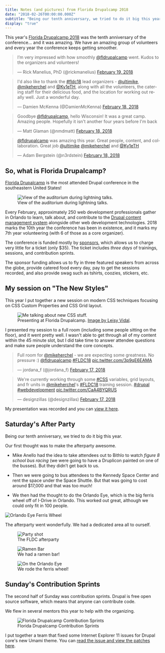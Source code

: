 ```yaml
---
title: Notes (and pictures) from Florida Drupalcamp 2018
date: "2018-02-26T00:00:00.000Z"
subtitle: "Being our tenth anniversary, we tried to do it big this year. "
display: "true"
---
```


This year's [Florida Drupalcamp 2018](https://www.fldrupal.camp/) was the tenth anniversary of the conference... and it was amazing. We have an amazing group of volunteers and every year the conference keeps getting smoother.

<blockquote class="twitter-tweet" data-lang="en"><p lang="en" dir="ltr">I’m very impressed with how smoothly <a href="https://twitter.com/fldrupalcamp?ref_src=twsrc%5Etfw">@fldrupalcamp</a> went. Kudos to the organizers and volunteers!</p>&mdash; Rick Manelius, PhD (@rickmanelius) <a href="https://twitter.com/rickmanelius/status/965541696577703937?ref_src=twsrc%5Etfw">February 19, 2018</a></blockquote>

<blockquote class="twitter-tweet" data-lang="en"><p lang="en" dir="ltr">I&#39;d also like to thank the <a href="https://twitter.com/hashtag/fldc18?src=hash&amp;ref_src=twsrc%5Etfw">#fldc18</a> lead organizers - <a href="https://twitter.com/ultimike?ref_src=twsrc%5Etfw">@ultimike</a>, <a href="https://twitter.com/mikeherchel?ref_src=twsrc%5Etfw">@mikeherchel</a> and <a href="https://twitter.com/Ky1eTH?ref_src=twsrc%5Etfw">@Ky1eTH</a>, along with all the volunteers, the catering staff for their delicious food, and the location for working out really well. Just a wonderful day.</p>&mdash; Damien McKenna (@DamienMcKenna) <a href="https://twitter.com/DamienMcKenna/status/965063049332908033?ref_src=twsrc%5Etfw">February 18, 2018</a></blockquote>


<blockquote class="twitter-tweet" data-lang="en"><p lang="en" dir="ltr">Goodbye <a href="https://twitter.com/fldrupalcamp?ref_src=twsrc%5Etfw">@fldrupalcamp</a>, hello Wisconsin! It was a great camp. Amazing people. Hopefully it isn&#39;t another four years before I&#39;m back</p>&mdash; Matt Glaman (@nmdmatt) <a href="https://twitter.com/nmdmatt/status/965350386277240837?ref_src=twsrc%5Etfw">February 18, 2018</a></blockquote>

<blockquote class="twitter-tweet" data-lang="en"><p lang="en" dir="ltr"><a href="https://twitter.com/fldrupalcamp?ref_src=twsrc%5Etfw">@fldrupalcamp</a> was amazing this year. Great people, content, and collaboration. Great job <a href="https://twitter.com/ultimike?ref_src=twsrc%5Etfw">@ultimike</a> <a href="https://twitter.com/mikeherchel?ref_src=twsrc%5Etfw">@mikeherchel</a> and <a href="https://twitter.com/Ky1eTH?ref_src=twsrc%5Etfw">@Ky1eTH</a></p>&mdash; Adam Bergstein (@n3rdstein) <a href="https://twitter.com/n3rdstein/status/965308263909724160?ref_src=twsrc%5Etfw">February 18, 2018</a></blockquote>



## So, what is Florida Drupalcamp?

[Florida Drupalcamp](https://fldrupal.camp) is the most attended Drupal conference in the southeastern United States!

<figure border>
    <img src="./fldc-lightning.jpg" alt="View of the auditorium during lightning talks.">
    <figcaption>View of the auditorium during lightning talks.</figcaption>
</figure>


Every February, approximately 250 web development professionals gather in Orlando to learn, talk about, and contribute to the [Drupal content management system](https://drupal.org) alongside other web development technologies. 2018 marks the 10th year the conference has been in existence, and it marks my 7th year volunteering (with 6 of those as a core organizer).

The conference is funded mostly by [sponsors](https://www.fldrupal.camp/sponsors), which allows us to charge very little for a ticket (only $35). The ticket includes *three days* of trainings, sessions, and contribution sprints. 

The sponsor funding allows us to fly in three featured speakers from across the globe, provide catered food every day, pay to get the sessions recorded, and also provide swag such as tshirts, coozies, stickers, etc.

## My session on "The New Styles"

This year I put together a new session on modern CSS techniques focusing on CSS Custom Properties and CSS Grid layout. 

<figure border>
    <img src="./presenting.jpg" alt="Me talking about new CSS stuff.">
    <figcaption>Presenting at Florida Drupalcamp. <a href="https://www.designzillas.com/blog/drupalcamp-2018" target="_blank">Image by Leisy Vidal</a>.</figcaption>
</figure> 

I presented my session to a full room (including some people sitting on the floor), and it went pretty well. I wasn't able to get through all of my content within the 45 minute slot, but I did take time to answer attendee questions and make sure people understand the core concepts.

<blockquote class="twitter-tweet" data-lang="en"><p lang="en" dir="ltr">Full room for <a href="https://twitter.com/mikeherchel?ref_src=twsrc%5Etfw">@mikeherchel</a> - we are expecting some greatness. No pressure :) <a href="https://twitter.com/fldrupalcamp?ref_src=twsrc%5Etfw">@fldrupalcamp</a> <a href="https://twitter.com/hashtag/FLDC18?src=hash&amp;ref_src=twsrc%5Etfw">#FLDC18</a> <a href="https://t.co/3p9qE6EAMA">pic.twitter.com/3p9qE6EAMA</a></p>&mdash; jordana_f (@jordana_f) <a href="https://twitter.com/jordana_f/status/964892119679799298?ref_src=twsrc%5Etfw">February 17, 2018</a></blockquote>

<blockquote class="twitter-tweet" data-lang="en"><p lang="en" dir="ltr">We&#39;re currently working through some <a href="https://twitter.com/hashtag/CSS?src=hash&amp;ref_src=twsrc%5Etfw">#CSS</a> variables, grid layouts, and fr units in <a href="https://twitter.com/mikeherchel?ref_src=twsrc%5Etfw">@mikeherchel</a>&#39;s <a href="https://twitter.com/hashtag/FLDC18?src=hash&amp;ref_src=twsrc%5Etfw">#FLDC18</a> training session. <a href="https://twitter.com/hashtag/drupal?src=hash&amp;ref_src=twsrc%5Etfw">#drupal</a> <a href="https://twitter.com/hashtag/webdevelopment?src=hash&amp;ref_src=twsrc%5Etfw">#webdevelopment</a> <a href="https://t.co/CaA4BYQRUS">pic.twitter.com/CaA4BYQRUS</a></p>&mdash; designzillas (@designzillas) <a href="https://twitter.com/designzillas/status/964903155124310017?ref_src=twsrc%5Etfw">February 17, 2018</a></blockquote>

My presentation was recorded and you can [view it here](https://www.fldrupal.camp/sessions/design-theming-front-end-development/new-styles-evolving-your-stylesheets-modern-web).


## Saturday's After Party

Being our tenth anniversary, we tried to do it big this year. 

Our first thought was to make the afterparty awesome. 

 * Mike Anello had the idea to take attendees out to Bithlo to watch *figure 8 school bus racing* (we were going to have a Druplicon painted on one of the busses). But they didn’t get back to us.

 * Then we were going to bus attendees to the Kennedy Space Center and rent the space under the Space Shuttle. But that was going to cost around $17,000 and that was too much!

 * We then had the thought to do the Orlando Eye, which is the big ferris wheel off of I-Drive in Orlando. This worked out great, although we could only fit in 100 people. 

![Orlando Eye Ferris Wheel](./orlando-eye.jpg)

The afterparty went wonderfully. We had a dedicated area all to ourself. 

<figure>
    <img src="./afterparty.jpg" alt="Party shot">
    <figcaption>The FLDC afterparty</figcaption>
</figure>

<figure>
    <img src="./ramen.jpg" alt="Ramen Bar">
    <figcaption>We had a ramen bar!</figcaption>
</figure>


<figure>
    <img src="./riding.jpg" alt="On the Orlando Eye">
    <figcaption>We rode the ferris wheel!</figcaption>
</figure>

## Sunday's Contribution Sprints

The second half of Sunday was contribution sprints. Drupal is free open source software, which means that anyone can contribute code.

We flew in several mentors this year to help with the organizing. 

<figure>
    <img src="./sprint.jpg" alt="Florida Drupalcamp Contribution Sprints">
    <figcaption>Florida Drupalcamp Contribution Sprints</figcaption>
</figure>

I put together a team that fixed some Internet Explorer 11 issues for Drupal core's new Umami theme. You can [read the issue and view the patches here](https://www.drupal.org/project/drupal/issues/2943107).